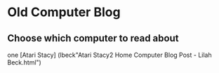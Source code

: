 # Old Computer Blog
## Choose which computer to read about

one [Atari Stacy] (lbeck\"Atari Stacy2 Home Computer Blog Post - Lilah Beck.html")
